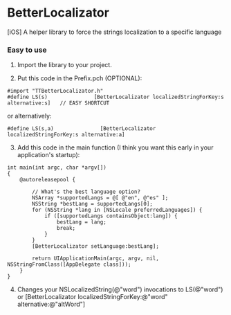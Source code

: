 BetterLocalizator
=================

[iOS] A helper library to force the strings localization to a specific language



### Easy to use

1. Import the library to your project.

2. Put this code in the Prefix.pch (OPTIONAL):

```
#import "TTBetterLocalizator.h"
#define LS(s)               [BetterLocalizator localizedStringForKey:s alternative:s]   // EASY SHORTCUT
```
or alternatively:
```
#define LS(s,a)               [BetterLocalizator localizedStringForKey:s alternative:a]
```

3. Add this code in the main function (I think you want this early in your application's startup):

```
int main(int argc, char *argv[])
{
    @autoreleasepool {
    
        // What's the best language option?
        NSArray *supportedLangs = @[ @"en", @"es" ];
        NSString *bestLang = supportedLangs[0];
        for (NSString *lang in [NSLocale preferredLanguages]) {
            if ([supportedLangs containsObject:lang]) {
                bestLang = lang;
                break;
            }
        }
        [BetterLocalizator setLanguage:bestLang];
        
        return UIApplicationMain(argc, argv, nil, NSStringFromClass([AppDelegate class]));
    }
}
```

4. Changes your NSLocalizedString(@"word") invocations to LS(@"word") or [BetterLocalizator localizedStringForKey:@"word" alternative:@"altWord"]
